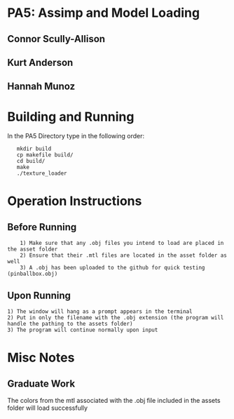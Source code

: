 # PA5: Assimp and Model Loading

## Connor Scully-Allison
## Kurt Anderson
## Hannah Munoz

# Building and Running

In the PA5 Directory type in the following order:

```
   mkdir build
   cp makefile build/
   cd build/
   make
   ./texture_loader 
```

# Operation Instructions

## Before Running

```
	1) Make sure that any .obj files you intend to load are placed in the asset folder
	2) Ensure that their .mtl files are located in the asset folder as well
	3) A .obj has been uploaded to the github for quick testing (pinballbox.obj)
```

## Upon Running

```
1) The window will hang as a prompt appears in the terminal
2) Put in only the filename with the .obj extension (the program will handle the pathing to the assets folder)
3) The program will continue normally upon input
```

# Misc Notes

## Graduate Work 

The colors from the mtl associated with the .obj file included in the assets folder will load successfully
